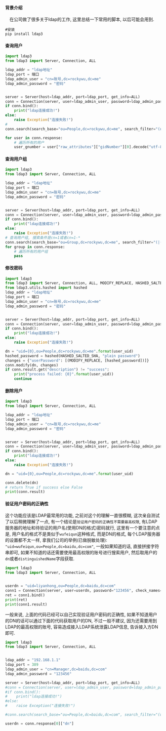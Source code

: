 #### 背景介绍

&emsp;在公司做了很多关于ldap的工作, 这里总结一下常用的脚本, 以后可能会用到.

```
#安装
pip install ldap3
```

#### 查询用户

```python
import ldap3
from ldap3 import Server, Connection, ALL

ldap_addr = "ldap地址"
ldap_port = 端口
ldap_admin_user = "cn=账号,dc=rockywu,dc=me"
ldap_admin_password = "密码"


server = Server(host=ldap_addr, port=ldap_port, get_info=ALL)
conn = Connection(server, user=ldap_admin_user, password=ldap_admin_password)
if conn.bind():
    print("ldap连接成功!")
else:
    raise Exception("连接失败!")
# 
conn.search(search_base="ou=People,dc=rockywu,dc=me", search_filter="(uid=*)", attributes=ldap3.ALL_ATTRIBUTES)

for user in conn.response:
    # 遍历所有的用户
    user_gnumber = user["raw_attributes"]["gidNumber"][0].decode("utf-8")

```


#### 查询用户组

```python
import ldap3
from ldap3 import Server, Connection, ALL

ldap_addr = "ldap地址"
ldap_port = 端口
ldap_admin_user = "cn=账号,dc=rockywu,dc=me"
ldap_admin_password = "密码"


server = Server(host=ldap_addr, port=ldap_port, get_info=ALL)
conn = Connection(server, user=ldap_admin_user, password=ldap_admin_password)
if conn.bind():
    print("ldap连接成功!")
else:
    raise Exception("连接失败!")
# 查询用户组, 搜索条件是cn=1或者cn=1-*
conn.search(search_base="ou=Group,dc=rockywu,dc=me", search_filter="(|(cn=1)(cn=1-*))", attributes=ldap3.ALL_ATTRIBUTES)
for group in conn.response:
    # 遍历所有的用户组
    pass

```

#### 修改密码

```python
import ldap3
from ldap3 import Server, Connection, ALL, MODIFY_REPLACE, HASHED_SALTED_SHA
from ldap3.utils.hashed import hashed
ldap_addr = "ldap地址"
ldap_port = 端口
ldap_admin_user = "cn=账号,dc=rockywu,dc=me"
ldap_admin_password = "密码"


server = Server(host=ldap_addr, port=ldap_port, get_info=ALL)
conn = Connection(server, user=ldap_admin_user, password=ldap_admin_password)
if conn.bind():
    print("ldap连接成功!")
else:
    raise Exception("连接失败!")

dn = "uid={0},ou=People,dc=rockywu,dc=me".format(user_uid)
hashed_password = hashed(HASHED_SALTED_SHA, "plain password")
changes = {"userPassword": [(MODIFY_REPLACE, [hashed_password])]}
conn.modify(dn, changes)
if conn.result.get("description") != "success":
    print("process failed: {0}".format(user_uid))
    continue
```

#### 删除用户

```python
import ldap3
from ldap3 import Server, Connection, ALL

ldap_addr = "ldap地址"
ldap_port = 端口
ldap_admin_user = "cn=账号,dc=rockywu,dc=me"
ldap_admin_password = "密码"


server = Server(host=ldap_addr, port=ldap_port, get_info=ALL)
conn = Connection(server, user=ldap_admin_user, password=ldap_admin_password)
if conn.bind():
    print("ldap连接成功!")
else:
    raise Exception("连接失败!")

dn = "uid={0},ou=People,dc=rockywu,dc=me".format(user_uid)

conn.delete(dn)
# return True if success else False
print(conn.result)
```

#### 验证用户密码的正确性

这个功能应该是LDAP最常用的功能, 之前对这个的理解一直很模糊, 这次亲自测试了以后稍微理解了一点, 有一个结论是`验证用户密码的正确性不需要最高权限`, 有LDAP服务器的地址和待验证的用户名(使用DN的格式)密码就行, 这里有一个要注意的点是, 用户名的格式不是类似于`wufeiqun`这种格式, 而是DN的格式, 每个LDAP服务器的设置都不太一样, 拿我们公司的举例(已做脱敏处理): `"uid=wufeiqun,ou=People,dc=baidu,dc=com"`, 一般如果知道的话, 直接拼接字符串即可, 如果不知道的话还需要使用最高权限的账号进行搜索用户, 然后取用户的`dn`或者`distinguishedName`字段获取.

```python
import ldap3
from ldap3 import Server, Connection, ALL


userdn = "uid=liyanhong,ou=People,dc=baidu,dc=com"
conn1 = Connection(server, user=userdn, password="123456", check_names=True, lazy=False, raise_exceptions=False)
ret = conn1.bind()
print(ret)
print(conn1.result)
```

一般来说, 上面的代码已经可以自己实现验证用户密码的正确性, 如果不知道用户的DN的话可以通过下面的代码获取用户的DN, 不过一般不建议, 因为还需要用到LDAP的最高权限的账号, 容易造成接入LDAP系统泄露LDAP信息, 告诉接入方DN即可.

```python
import ldap3
from ldap3 import Server, Connection, ALL


ldap_addr = "192.168.1.1"
ldap_port = 389
ldap_admin_user = "cn=Manager,dc=baidu,dc=com"
ldap_admin_password = "123456"

server = Server(host=ldap_addr, port=ldap_port, get_info=ALL)
#conn = Connection(server, user=ldap_admin_user, password=ldap_admin_password)
#if conn.bind():
#    print("ldap连接成功!")
#else:
#    raise Exception("连接失败!")

#conn.search(search_base="ou=People,dc=baidu,dc=com", search_filter="(uid=liyanhong)", attributes=ldap3.ALL_ATTRIBUTES)

userdn = conn.response[0]["dn"]
```